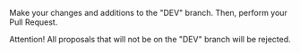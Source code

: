 Make your changes and additions to the "DEV" branch.
Then, perform your Pull Request.

Attention!
All proposals that will not be on the "DEV" branch will be rejected.
